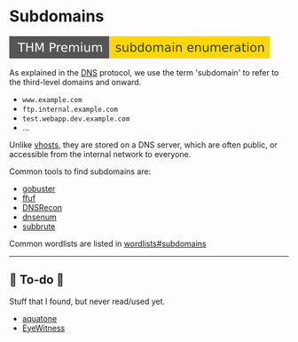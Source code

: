 # Subdomains

[![subdomainenumeration](../../../../_badges/thmp/subdomainenumeration.svg)](https://tryhackme.com/room/subdomainenumeration)

<div class="row row-cols-lg-2"><div>

As explained in the [DNS](/operating-systems/networking/protocols/dns.md) protocol, we use the term 'subdomain' to refer to the third-level domains and onward.

* `www.example.com`
* `ftp.internal.example.com`
* `test.webapp.dev.example.com`
* ...

Unlike [vhosts](vhosts.md), they are stored on a DNS server, which are often public, or accessible from the internal network to everyone.
</div><div>

Common tools to find subdomains are:

* [gobuster](/cybersecurity/red-team/tools/enumeration/web/gobuster.md#subdomains-brute-force)
* [ffuf](/cybersecurity/red-team/tools/enumeration/web/ffuf.md#subdomains-brute-force)
* [DNSRecon](/cybersecurity/red-team/tools/enumeration/dns/dnsrecon.md)
* [dnsenum](/cybersecurity/red-team/tools/enumeration/dns/dnsenum.md)
* [subbrute](/cybersecurity/red-team/tools/enumeration/dns/subbrute.md)

Common wordlists are listed in [wordlists#subdomains](/cybersecurity/red-team/_knowledge/topics/wordlists.md#subdomains)
</div></div>

<hr class="sep-both">

## 👻 To-do 👻

Stuff that I found, but never read/used yet.

<div class="row row-cols-lg-2"><div>

* [aquatone](../../tools/aquatone.md)
* [EyeWitness](../../tools/eyewitness.md)
</div><div>
</div></div>